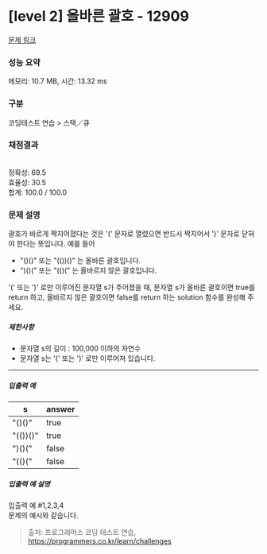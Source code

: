 # [level 2] 올바른 괄호 - 12909 

[문제 링크](https://school.programmers.co.kr/learn/courses/30/lessons/12909) 

### 성능 요약

메모리: 10.7 MB, 시간: 13.32 ms

### 구분

코딩테스트 연습 > 스택／큐

### 채점결과

<br/>정확성: 69.5<br/>효율성: 30.5<br/>합계: 100.0 / 100.0

### 문제 설명

<p style="user-select: auto;">괄호가 바르게 짝지어졌다는 것은 '(' 문자로 열렸으면 반드시 짝지어서 ')' 문자로 닫혀야 한다는 뜻입니다. 예를 들어</p>

<ul style="user-select: auto;">
<li style="user-select: auto;">"()()" 또는 "(())()" 는 올바른 괄호입니다.</li>
<li style="user-select: auto;">")()(" 또는 "(()(" 는 올바르지 않은 괄호입니다.</li>
</ul>

<p style="user-select: auto;">'(' 또는 ')' 로만 이루어진 문자열 s가 주어졌을 때, 문자열 s가 올바른 괄호이면 true를 return 하고, 올바르지 않은 괄호이면 false를 return 하는 solution 함수를 완성해 주세요.</p>

<h5 style="user-select: auto;">제한사항</h5>

<ul style="user-select: auto;">
<li style="user-select: auto;">문자열 s의 길이 : 100,000 이하의 자연수</li>
<li style="user-select: auto;">문자열 s는 '(' 또는 ')' 로만 이루어져 있습니다.</li>
</ul>

<hr style="user-select: auto;">

<h5 style="user-select: auto;">입출력 예</h5>
<table class="table" style="user-select: auto;">
        <thead style="user-select: auto;"><tr style="user-select: auto;">
<th style="user-select: auto;">s</th>
<th style="user-select: auto;">answer</th>
</tr>
</thead>
        <tbody style="user-select: auto;"><tr style="user-select: auto;">
<td style="user-select: auto;">"()()"</td>
<td style="user-select: auto;">true</td>
</tr>
<tr style="user-select: auto;">
<td style="user-select: auto;">"(())()"</td>
<td style="user-select: auto;">true</td>
</tr>
<tr style="user-select: auto;">
<td style="user-select: auto;">")()("</td>
<td style="user-select: auto;">false</td>
</tr>
<tr style="user-select: auto;">
<td style="user-select: auto;">"(()("</td>
<td style="user-select: auto;">false</td>
</tr>
</tbody>
      </table>
<h5 style="user-select: auto;">입출력 예 설명</h5>

<p style="user-select: auto;">입출력 예 #1,2,3,4<br style="user-select: auto;">
문제의 예시와 같습니다.</p>


> 출처: 프로그래머스 코딩 테스트 연습, https://programmers.co.kr/learn/challenges